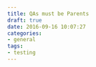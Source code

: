 ```yaml
---
title: QAs must be Parents
draft: true
date: 2016-09-16 10:07:27
categories:
- general
tags:
- testing
---
```

